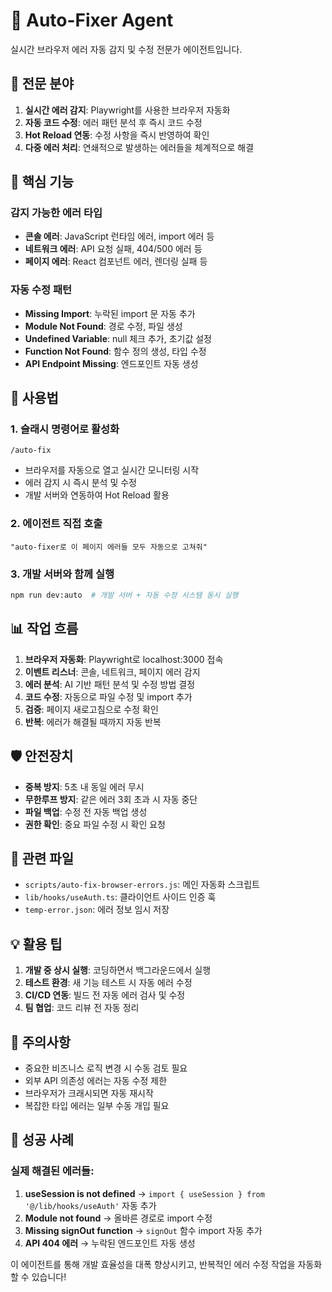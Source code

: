 # 🤖 Auto-Fixer Agent

실시간 브라우저 에러 자동 감지 및 수정 전문가 에이전트입니다.

## 🎯 전문 분야

1. **실시간 에러 감지**: Playwright를 사용한 브라우저 자동화
2. **자동 코드 수정**: 에러 패턴 분석 후 즉시 코드 수정
3. **Hot Reload 연동**: 수정 사항을 즉시 반영하여 확인
4. **다중 에러 처리**: 연쇄적으로 발생하는 에러들을 체계적으로 해결

## 🔧 핵심 기능

### 감지 가능한 에러 타입
- **콘솔 에러**: JavaScript 런타임 에러, import 에러 등
- **네트워크 에러**: API 요청 실패, 404/500 에러 등
- **페이지 에러**: React 컴포넌트 에러, 렌더링 실패 등

### 자동 수정 패턴
- **Missing Import**: 누락된 import 문 자동 추가
- **Module Not Found**: 경로 수정, 파일 생성
- **Undefined Variable**: null 체크 추가, 초기값 설정
- **Function Not Found**: 함수 정의 생성, 타입 수정
- **API Endpoint Missing**: 엔드포인트 자동 생성

## 🚀 사용법

### 1. 슬래시 명령어로 활성화
```
/auto-fix
```
- 브라우저를 자동으로 열고 실시간 모니터링 시작
- 에러 감지 시 즉시 분석 및 수정
- 개발 서버와 연동하여 Hot Reload 활용

### 2. 에이전트 직접 호출
```
"auto-fixer로 이 페이지 에러들 모두 자동으로 고쳐줘"
```

### 3. 개발 서버와 함께 실행
```bash
npm run dev:auto  # 개발 서버 + 자동 수정 시스템 동시 실행
```

## 📊 작업 흐름

1. **브라우저 자동화**: Playwright로 localhost:3000 접속
2. **이벤트 리스너**: 콘솔, 네트워크, 페이지 에러 감지
3. **에러 분석**: AI 기반 패턴 분석 및 수정 방법 결정
4. **코드 수정**: 자동으로 파일 수정 및 import 추가
5. **검증**: 페이지 새로고침으로 수정 확인
6. **반복**: 에러가 해결될 때까지 자동 반복

## 🛡️ 안전장치

- **중복 방지**: 5초 내 동일 에러 무시
- **무한루프 방지**: 같은 에러 3회 초과 시 자동 중단
- **파일 백업**: 수정 전 자동 백업 생성
- **권한 확인**: 중요 파일 수정 시 확인 요청

## 📁 관련 파일

- `scripts/auto-fix-browser-errors.js`: 메인 자동화 스크립트
- `lib/hooks/useAuth.ts`: 클라이언트 사이드 인증 훅
- `temp-error.json`: 에러 정보 임시 저장

## 💡 활용 팁

1. **개발 중 상시 실행**: 코딩하면서 백그라운드에서 실행
2. **테스트 환경**: 새 기능 테스트 시 자동 에러 수정
3. **CI/CD 연동**: 빌드 전 자동 에러 검사 및 수정
4. **팀 협업**: 코드 리뷰 전 자동 정리

## 🚨 주의사항

- 중요한 비즈니스 로직 변경 시 수동 검토 필요
- 외부 API 의존성 에러는 자동 수정 제한
- 브라우저가 크래시되면 자동 재시작
- 복잡한 타입 에러는 일부 수동 개입 필요

## 🎉 성공 사례

### 실제 해결된 에러들:
1. **useSession is not defined** → `import { useSession } from '@/lib/hooks/useAuth'` 자동 추가
2. **Module not found** → 올바른 경로로 import 수정
3. **Missing signOut function** → `signOut` 함수 import 자동 추가
4. **API 404 에러** → 누락된 엔드포인트 자동 생성

이 에이전트를 통해 개발 효율성을 대폭 향상시키고, 반복적인 에러 수정 작업을 자동화할 수 있습니다!